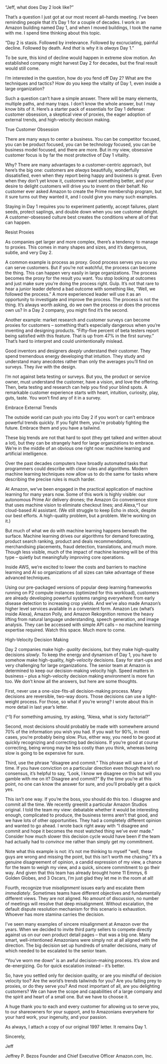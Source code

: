 “Jeff, what does Day 2 look like?”

That’s a question I just got at our most recent all-hands meeting. I’ve been reminding people that it’s Day 1 for a
couple of decades. I work in an Amazon building named Day 1, and when I moved buildings, I took the name
with me. I spend time thinking about this topic.

“Day 2 is stasis. Followed by irrelevance. Followed by excruciating, painful decline. Followed by death. And
_that_ is why it is _always_ Day 1.”

To be sure, this kind of decline would happen in extreme slow motion. An established company might harvest
Day 2 for decades, but the final result would still come.

I’m interested in the question, how do you fend off Day 2? What are the techniques and tactics? How do you
keep the vitality of Day 1, even inside a large organization?

Such a question can’t have a simple answer. There will be many elements, multiple paths, and many traps. I don’t
know the whole answer, but I may know bits of it. Here’s a starter pack of essentials for Day 1 defense: customer
obsession, a skeptical view of proxies, the eager adoption of external trends, and high-velocity decision making.

True Customer Obsession

There are many ways to center a business. You can be competitor focused, you can be product focused, you can
be technology focused, you can be business model focused, and there are more. But in my view, obsessive
customer focus is by far the most protective of Day 1 vitality.

Why? There are many advantages to a customer-centric approach, but here’s the big one: customers are _always_
beautifully, wonderfully dissatisfied, even when they report being happy and business is great. Even when they
don’t yet know it, customers want something better, and your desire to delight customers will drive you to invent
on their behalf. No customer ever asked Amazon to create the Prime membership program, but it sure turns out
they wanted it, and I could give you many such examples.

Staying in Day 1 requires you to experiment patiently, accept failures, plant seeds, protect saplings, and double
down when you see customer delight. A customer-obsessed culture best creates the conditions where all of that
can happen.

Resist Proxies

As companies get larger and more complex, there’s a tendency to manage to proxies. This comes in many shapes
and sizes, and it’s dangerous, subtle, and very Day 2.

A common example is process as proxy. Good process serves you so you can serve customers. But if you’re not
watchful, the process can become the thing. This can happen very easily in large organizations. The process
becomes the proxy for the result you want. You stop looking at outcomes and just make sure you’re doing the
process right. Gulp. It’s not that rare to hear a junior leader defend a bad outcome with something like, “Well, we
followed the process.” A more experienced leader will use it as an opportunity to investigate and improve the
process. The process is not the thing. It’s always worth asking, do we own the process or does the process own
us? In a Day 2 company, you might find it’s the second.

Another example: market research and customer surveys can become proxies for customers – something that’s
especially dangerous when you’re inventing and designing products. “Fifty-five percent of beta testers report
being satisfied with this feature. That is up from 47% in the first survey.” That’s hard to interpret and could
unintentionally mislead.

Good inventors and designers _deeply_ understand their customer. They spend tremendous energy developing that
intuition. They study and understand many anecdotes rather than only the averages you’ll find on surveys. They
_live_ with the design.

I’m not against beta testing or surveys. But you, the product or service owner, must understand the customer,
have a vision, and love the offering. Then, beta testing and research can help you find your blind spots. A
remarkable customer experience starts with heart, intuition, curiosity, play, guts, taste. You won’t find any of it
in a survey.

Embrace External Trends

The outside world can push you into Day 2 if you won’t or can’t embrace powerful trends quickly. If you fight
them, you’re probably fighting the future. Embrace them and you have a tailwind.

These big trends are not that hard to spot (they get talked and written about a lot), but they can be strangely hard
for large organizations to embrace. We’re in the middle of an obvious one right now: machine learning and
artificial intelligence.

Over the past decades computers have broadly automated tasks that programmers could describe with clear rules
and algorithms. Modern machine learning techniques now allow us to do the same for tasks where describing the
precise rules is much harder.

At Amazon, we’ve been engaged in the practical application of machine learning for many years now. Some of
this work is highly visible: our autonomous Prime Air delivery drones; the Amazon Go convenience store that
uses machine vision to eliminate checkout lines; and Alexa,^1 our cloud-based AI assistant. (We still struggle to
keep Echo in stock, despite our best efforts. A high-quality problem, but a problem. We’re working on it.)

But much of what we do with machine learning happens beneath the surface. Machine learning drives our
algorithms for demand forecasting, product search ranking, product and deals recommendations, merchandising
placements, fraud detection, translations, and much more. Though less visible, much of the impact of machine
learning will be of this type – quietly but meaningfully improving core operations.

Inside AWS, we’re excited to lower the costs and barriers to machine learning and AI so organizations of all
sizes can take advantage of these advanced techniques.

Using our pre-packaged versions of popular deep learning frameworks running on P2 compute instances
(optimized for this workload), customers are already developing powerful systems ranging everywhere from
early disease detection to increasing crop yields. And we’ve also made Amazon’s higher level services available
in a convenient form. Amazon Lex (what’s inside Alexa), Amazon Polly, and Amazon Rekognition remove the
heavy lifting from natural language understanding, speech generation, and image analysis. They can be accessed
with simple API calls – no machine learning expertise required. Watch this space. Much more to come.

High-Velocity Decision Making

Day 2 companies make high- _quality_ decisions, but they make high-quality decisions _slowly_. To keep the energy
and dynamism of Day 1, you have to somehow make high-quality, _high-velocity_ decisions. Easy for start-ups and
very challenging for large organizations. The senior team at Amazon is determined to keep our decision-making
velocity high. Speed matters in business – plus a high-velocity decision making environment is more fun too. We
don’t know all the answers, but here are some thoughts.

First, never use a one-size-fits-all decision-making process. Many decisions are reversible, two-way doors. Those
decisions can use a light-weight process. For those, so what if you’re wrong? I wrote about this in more detail in
last year’s letter.

(^1) For something amusing, try asking, “Alexa, what is sixty factorial?”

Second, most decisions should probably be made with somewhere around 70% of the information you wish you
had. If you wait for 90%, in most cases, you’re probably being slow. Plus, either way, you need to be good at
quickly recognizing and correcting bad decisions. If you’re good at course correcting, being wrong may be less
costly than you think, whereas being slow is going to be expensive for sure.

Third, use the phrase “disagree and commit.” This phrase will save a lot of time. If you have conviction on a
particular direction even though there’s no consensus, it’s helpful to say, “Look, I know we disagree on this but
will you gamble with me on it? Disagree and commit?” By the time you’re at this point, no one can know the
answer for sure, and you’ll probably get a quick yes.

This isn’t one way. If you’re the boss, you should do this too. I disagree and commit all the time. We recently
greenlit a particular Amazon Studios original. I told the team my view: debatable whether it would be interesting
enough, complicated to produce, the business terms aren’t that good, and we have lots of other opportunities.
They had a completely different opinion and wanted to go ahead. I wrote back right away with “I disagree and
commit and hope it becomes the most watched thing we’ve ever made.” Consider how much slower this decision
cycle would have been if the team had actually had to _convince_ me rather than simply get my commitment.

Note what this example is not: it’s not me thinking to myself “well, these guys are wrong and missing the point,
but this isn’t worth me chasing.” It’s a genuine disagreement of opinion, a candid expression of my view, a
chance for the team to weigh my view, and a quick, sincere commitment to go their way. And given that this
team has already brought home 11 Emmys, 6 Golden Globes, and 3 Oscars, I’m just glad they let me in the room
at all!

Fourth, recognize true _misalignment_ issues early and escalate them _immediately_. Sometimes teams have different
objectives and fundamentally different views. They are not aligned. No amount of discussion, no number of
meetings will resolve that deep misalignment. Without escalation, the default dispute resolution mechanism for
this scenario is exhaustion. Whoever has more stamina carries the decision.

I’ve seen many examples of sincere misalignment at Amazon over the years. When we decided to invite third
party sellers to compete directly against us on our own product detail pages – that was a big one. Many smart,
well-intentioned Amazonians were simply not at all aligned with the direction. The big decision set up hundreds
of smaller decisions, many of which needed to be escalated to the senior team.

“You’ve worn me down” is an awful decision-making process. It’s slow and de-energizing. Go for quick
escalation instead – it’s better.

So, have you settled only for decision quality, or are you mindful of decision velocity too? Are the world’s trends
tailwinds for you? Are you falling prey to proxies, or do they serve you? And most important of all, are you
delighting customers? We can have the scope and capabilities of a large company and the spirit and heart of a
small one. But we have to choose it.

A huge thank you to each and every customer for allowing us to serve you, to our shareowners for your support,
and to Amazonians everywhere for your hard work, your ingenuity, and your passion.

As always, I attach a copy of our original 1997 letter. It remains Day 1.

Sincerely,

Jeff

Jeffrey P. Bezos
Founder and Chief Executive Officer
Amazon.com, Inc.
